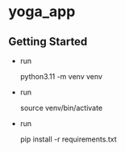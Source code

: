 # yoga_app

## Getting Started
 - run
 
    python3.11 -m venv venv

 - run

    source venv/bin/activate

 - run 

    pip install -r requirements.txt

